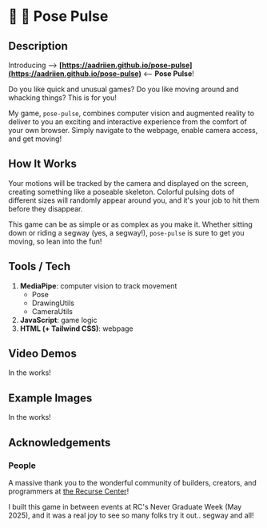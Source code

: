 # 🕺 💃 Pose Pulse

## Description

Introducing  ——>  **[https://aadriien.github.io/pose-pulse](https://aadriien.github.io/pose-pulse)**  <——  **Pose Pulse**! 

Do you like quick and unusual games? Do you like moving around and whacking things? This is for you!

My game, `pose-pulse`, combines computer vision and augmented reality to deliver to you an exciting and interactive experience from the comfort of your own browser. Simply navigate to the webpage, enable camera access, and get moving!


## How It Works

Your motions will be tracked by the camera and displayed on the screen, creating something like a poseable skeleton. Colorful pulsing dots of different sizes will randomly appear around you, and it's your job to hit them before they disappear. 

This game can be as simple or as complex as you make it. Whether sitting down or riding a segway (yes, a segway!), `pose-pulse` is sure to get you moving, so lean into the fun!


## Tools / Tech

1. **MediaPipe**: computer vision to track movement 
    - Pose
    - DrawingUtils
    - CameraUtils
2. **JavaScript**: game logic
3. **HTML (+ Tailwind CSS)**: webpage


## Video Demos

In the works!


## Example Images

In the works!


## Acknowledgements

### People

A massive thank you to the wonderful community of builders, creators, and programmers at [the Recurse Center](https://www.recurse.com)! 

I built this game in between events at RC's Never Graduate Week (May 2025), and it was a real joy to see so many folks try it out.. segway and all!




